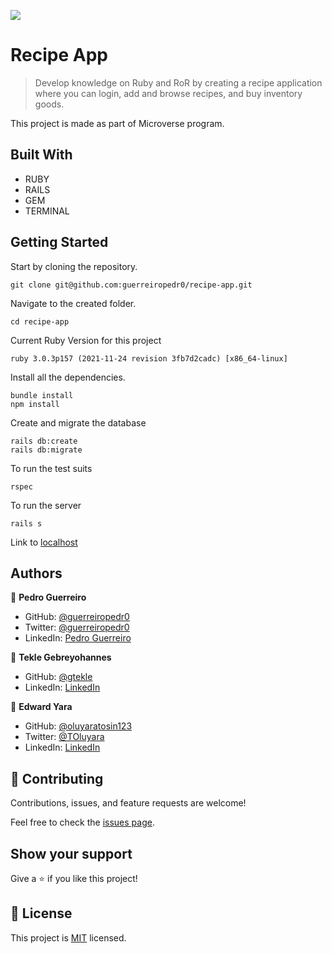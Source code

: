 ![](https://img.shields.io/badge/Microverse-blueviolet)

# Recipe App

> Develop knowledge on Ruby and RoR by creating a recipe application where you can login, add and browse recipes, and buy inventory goods.

This project is made as part of Microverse program.

## Built With

- RUBY
- RAILS
- GEM
- TERMINAL

## Getting Started

Start by cloning the repository.

```
git clone git@github.com:guerreiropedr0/recipe-app.git
```

Navigate to the created folder.

```
cd recipe-app
```

Current Ruby Version for this project

```
ruby 3.0.3p157 (2021-11-24 revision 3fb7d2cadc) [x86_64-linux]
```

Install all the dependencies.

```
bundle install
npm install
```

Create and migrate the database

```
rails db:create
rails db:migrate
```

To run the test suits

```
rspec
```

To run the server

```
rails s
```

Link to [localhost](http://localhost:3000/)

## Authors

👤 **Pedro Guerreiro**

- GitHub: [@guerreiropedr0](https://github.com/guerreiropedr0)
- Twitter: [@guerreiropedr0](https://twitter.com/guerreiropedr0)
- LinkedIn: [Pedro Guerreiro](https://www.linkedin.com/in/guerreiropedr0/)

👤 **Tekle Gebreyohannes**

- GitHub: [@gtekle](https://github.com/gtekle)
- LinkedIn: [LinkedIn](https://linkedin.com/in/gtekle)

👤 **Edward Yara**
- GitHub: [@oluyaratosin123](https://github.com/oluyaratosin123)
- Twitter: [@TOluyara](https://twitter.com/TOluyara)
- LinkedIn: [LinkedIn](https://www.linkedin.com/in/edward-oluyara/)


## 🤝 Contributing

Contributions, issues, and feature requests are welcome!

Feel free to check the [issues page](../../issues/).

## Show your support

Give a ⭐️ if you like this project!

## 📝 License

This project is [MIT](./MIT.md) licensed.
